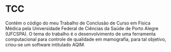 # TCC
Contém o código do meu Trabalho de Conclusão de Curso em Física Médica pela Universidade Federal de Ciências da Saúde de Porto Alegre (UFCSPA). O tema do trabalho é o desenvolvimento de uma ferramenta computacional para controle de qualidade em mamografia, para tal objetivo, criou-se um software intitulado AQIM.
